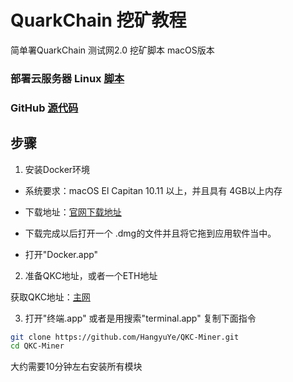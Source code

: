 # QuarkChain 挖矿教程
简单署QuarkChain 测试网2.0 挖矿脚本 macOS版本

### 部署云服务器 Linux [脚本](https://www.jianshu.com/p/14287ab02cf1)
### GitHub [源代码](https://github.com/HangyuYe/QKC-Miner/tree/master/linux)

## 步骤
1. 安装Docker环境

* 系统要求：macOS El Capitan 10.11 以上，并且具有 4GB以上内存

* 下载地址：[官网下载地址](https://store.docker.com/editions/community/docker-ce-desktop-mac)

* 下载完成以后打开一个 .dmg的文件并且将它拖到应用软件当中。

* 打开"Docker.app"

2. 准备QKC地址，或者一个ETH地址

获取QKC地址：[主网](https://mainnet.quarkchain.io)

3. 打开"终端.app" 或者是用搜索"terminal.app" 复制下面指令

```bash
git clone https://github.com/HangyuYe/QKC-Miner.git
cd QKC-Miner
```
大约需要10分钟左右安装所有模块

<!-- 4. 等待安装完成会要求你输入你的挖矿地址：

然后粘贴你的ETH或者QKC钱包地址按回车！

等待同步区块数据，官方每12小时会同步一次区块数据，然后上传到服务器中，所以只需要下载12小时以内的数据就可完成同步。

等待同步标签"Syncing"变为"False"挖矿助手就会询问你是否开始挖矿，输入y确定。

然后就开始挖矿了

**Mac端的一键启动GUI版正在构建中。。。敬请期待！**

## 常见功能
单独启动挖矿功能：
```bash
bash miner/miner_mining.sh
```

关闭挖矿
```bash
bash miner/miner_stoper.sh
``` -->
